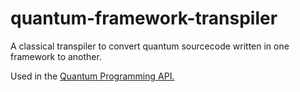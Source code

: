 # quantum-framework-transpiler
A classical transpiler to convert quantum sourcecode written in one framework to another. 

Used in the [Quantum Programming API.](https://github.com/seunomonije/quantum-programming-api)
